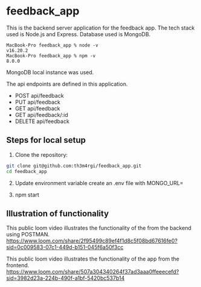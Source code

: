 # feedback_app

This is the backend server application for the feedback app.
The tech stack used is Node.js and Express. Database used is MongoDB.

```
MacBook-Pro feedback_app % node -v
v16.20.2
MacBook-Pro feedback_app % npm -v
8.0.0
```

MongoDB local instance was used.

The api endpoints are defined in this application.
- POST api/feedback
- PUT api/feedback
- GET api/feedback
- GET api/feedback/:id
- DELETE api/feedback

## Steps for local setup

1. Clone the repository:
```bash
git clone git@github.com:th3m4rgi/feedback_app.git
cd feedback_app
```
2. Update environment variable
create an .env file with 
MONGO_URL=<connection string>

3. npm start

## Illustration of functionality

This public loom video illustrates the functionality of the from the backend using POSTMAN.
https://www.loom.com/share/2f95499c89ef4f1d8c5f08bd67616fe0?sid=0c009583-07c1-449d-b151-045f6a50f3cc

This public loom video illustrates the functionality of the app from the frontend.
https://www.loom.com/share/507a304340264f37ad3aaa0ffeeecefd?sid=3982d23a-224b-490f-a1bf-5420bc537b14
